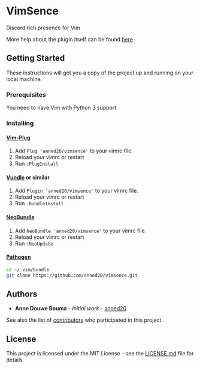 # VimSence

Discord rich presence for Vim

More help about the plugin itself can be found [here](doc/vimsence.txt)

## Getting Started

These instructions will get you a copy of the project up and running on your local machine.

### Prerequisites

You need to have Vim with Python 3 support

### Installing

#### [Vim-Plug](https://github.com/junegunn/vim-plug)

1. Add `Plug 'anned20/vimsence'` to your vimrc file.
2. Reload your vimrc or restart
3. Run `:PlugInstall`

#### [Vundle](https://github.com/VundleVim/Vundle.vim) or similar

1. Add `Plugin 'anned20/vimsence'` to your vimrc file.
2. Reload your vimrc or restart
3. Run `:BundleInstall`

#### [NeoBundle](https://github.com/Shougo/neobundle.vim)

1. Add `NeoBundle 'anned20/vimsence'` to your vimrc file.
2. Reload your vimrc or restart
3. Run `:NeoUpdate`

#### [Pathogen](https://github.com/tpope/vim-pathogen)

```sh
cd ~/.vim/bundle
git clone https://github.com/anned20/vimsence.git
```

## Authors

* **Anne Douwe Bouma** - *Initial work* - [anned20](https://github.com/anned20)

See also the list of [contributors](https://github.com/anned20/vimsence/contributors) who participated in this project.

## License

This project is licensed under the MIT License - see the [LICENSE.md](LICENSE.md) file for details
